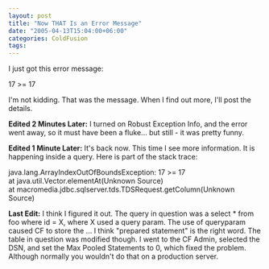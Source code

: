 ```yaml
---
layout: post
title: "Now THAT Is an Error Message"
date: "2005-04-13T15:04:00+06:00"
categories: ColdFusion 
tags: 
---
```


I just got this error message:

17 &gt;= 17

I'm not kidding. That was the message. When I find out more, I'll post the details.

<b>Edited 2 Minutes Later:</b> I turned on Robust Exception Info, and the error went away, so it must have been a fluke... but still - it was pretty funny.

<b>Edited 1 Minute Later:</b> It's back now. This time I see more information. It is happening inside a query. Here is part of the stack trace:

java.lang.ArrayIndexOutOfBoundsException: 17 &gt;= 17<br>
at java.util.Vector.elementAt(Unknown Source)<br>
at macromedia.jdbc.sqlserver.tds.TDSRequest.getColumn(Unknown Source)<br>

<b>Last Edit:</b> I think I figured it out. The query in question was a select * from foo where id  = X, where X used a query param. The use of queryparam caused CF to store the ... I think "prepared statement" is the right word. The table in question was modified though. I went to the CF Admin, selected the DSN, and set the Max Pooled Statements to 0, which fixed the problem. Although normally you wouldn't do that on a production server.